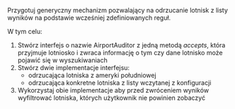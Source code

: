 Przygotuj generyczny mechanizm pozwalający na odrzucanie lotnisk z listy wyników na podstawie wcześniej zdefiniowanych reguł.

W tym celu:
1. Stwórz interfejs o nazwie AirportAuditor z jedną metodą _accepts_, która przyjmuje lotniosko i zwraca informację o tym czy dane lotnisko może pojawić się w wyszukiwaniach
2. Stwórz dwie implementacje interfejsu:
   * odrzucająca lotniska z ameryki południowej
   * odrzucająca konkretne lotniska z listy wczytanej z konfiguracji
3. Wykorzystaj obie implementacje aby przed zwróceniem wyników wyfiltrować lotniska, których użytkownik nie powinien zobaczyć  